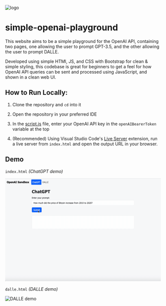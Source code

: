 ![logo](https://upload.wikimedia.org/wikipedia/commons/thumb/4/4d/OpenAI_Logo.svg/1024px-OpenAI_Logo.svg.png)
# simple-openai-playground
 
 This website aims to be a simple playground for the OpenAI API, containing two pages, one allowing the user to prompt GPT-3.5, and the other allowing the user to prompt DALLE.

 Developed using simple HTMl, JS, and CSS with Bootstrap for clean & simple styling, this codebase is great for beginners to get a feel for how OpenAI API queries can be sent and processed using JavaScript, and shown in a clean web UI. 
 
 ## How to Run Locally:
 
 1. Clone the repository and `cd` into it
 
 2. Open the repository in your preferred IDE 

 3. In the [script.js](./script.js) file, enter your OpenAI API key in the `openAIBearerToken` variable at the top
 
 4. (Recommended) Using Visual Studio Code's [Live Server](https://marketplace.visualstudio.com/items?itemName=ritwickdey.LiveServer) extension, run a live server from `index.html` and open the output URL in your browser.

## Demo

`index.html` _(ChatGPT demo)_

![ChatGPT demo](./media/gpt_demo.gif)

`dalle.html` _(DALLE demo)_

![DALLE demo](./media/dalle_demo.gif)
